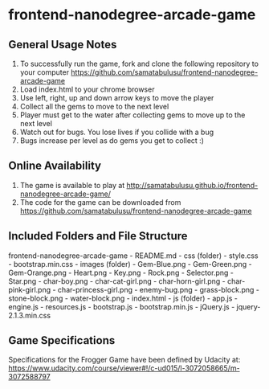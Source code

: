 frontend-nanodegree-arcade-game
===============================

General Usage Notes
-------------------

1. To successfully run the game, fork and clone the following
repository to your computer
https://github.com/samatabulusu/frontend-nanodegree-arcade-game
2. Load index.html to your chrome browser
3. Use left, right, up and down arrow keys to move the player
4. Collect all the gems to move to the next level
5. Player must get to the water after collecting gems to move up
to the next level
6. Watch out for bugs. You lose lives if you collide with a bug
7. Bugs increase per level as do gems you get to collect :)

Online Availability
-------------------

1. The game is available to play at
http://samatabulusu.github.io/frontend-nanodegree-arcade-game/
2. The code for the game can be downloaded from
https://github.com/samatabulusu/frontend-nanodegree-arcade-game

Included Folders and File Structure
-----------------------------------

frontend-nanodegree-arcade-game
	- README.md
	- css (folder)
		- style.css
		- bootstrap.min.css
	- images (folder)
		- Gem-Blue.png
		- Gem-Green.png
		- Gem-Orange.png
		- Heart.png
		- Key.png
		- Rock.png
		- Selector.png
		- Star.png
		- char-boy.png
		- char-cat-girl.png
		- char-horn-girl.png
		- char-pink-girl.png
		- char-princess-girl.png
		- enemy-bug.png
		- grass-block.png
		- stone-block.png
		- water-block.png
	- index.html
	- js (folder)
		- app.js
		- engine.js
		- resources.js
		- bootstrap.js
		- bootstrap.min.js
		- jQuery.js
		- jquery-2.1.3.min.css

Game Specifications
-------------------

Specifications for the Frogger Game have been defined by Udacity at:
https://www.udacity.com/course/viewer#!/c-ud015/l-3072058665/m-3072588797

